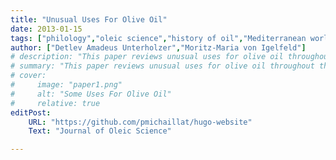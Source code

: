 ```yaml
---
title: "Unusual Uses For Olive Oil" 
date: 2013-01-15
tags: ["philology","oleic science","history of oil","Mediterranean world"]
author: ["Detlev Amadeus Unterholzer","Moritz-Maria von Igelfeld"]
# description: "This paper reviews unusual uses for olive oil throughout the Mediterranean world. Published in the Journal of Oleic Science, 2013." 
# summary: "This paper reviews unusual uses for olive oil throughout the Mediterranean world. It highlights in particular the challengs arising from excessive or unorthodox consumption of olive oil." 
# cover:
#     image: "paper1.png"
#     alt: "Some Uses For Olive Oil"
#     relative: true
editPost:
    URL: "https://github.com/pmichaillat/hugo-website"
    Text: "Journal of Oleic Science"

---
```

<!-- 
---

##### Download

+ [Paper](paper1.pdf)
+ [Online appendix](appendix1.pdf)
+ [Code and data](https://github.com/pmichaillat/feru)

---

##### Abstract

This paper reviews unusual uses for olive oil throughout the Mediterranean world. It highlights in particular the challengs arising from excessive or unorthodox consumption of olive oil. Lorem ipsum dolor sit amet, consectetur adipiscing elit, sed do eiusmod tempor incididunt ut labore et dolore magna aliqua. Ut enim ad minim veniam, quis nostrud exercitation ullamco laboris nisi ut aliquip ex ea commodo consequat. Duis aute irure dolor in reprehenderit in voluptate velit esse cillum dolore eu fugiat nulla pariatur. Excepteur sint occaecat cupidatat non proident, sunt in culpa qui officia deserunt mollit anim id est laborum.

---

##### Figure 6: Some Uses For Olive Oil

![](paper1.png)

---

##### Citation

Unterholzer, Detlev A., and  Moritz-Maria von Igelfeld. 2013. "Unusual Uses For Olive Oil." *Journal of Oleic Science* 34 (1): 449–489. http://www.alexandermccallsmith.com/book/unusual-uses-for-olive-oil.

```BibTeX
@article{UI13,
author = {Detlev A. Unterholzer and Moritz-Maria von Igelfeld},
year = {2013},
title ={Unusual Uses For Olive Oil},
journal = {Journal of Oleic Science},
volume = {34},
number = {1},
pages = {449--489},
url = {http://www.alexandermccallsmith.com/book/unusual-uses-for-olive-oil}}
```

---

##### Related material

+ [Presentation slides](presentation1.pdf)
+ [Summary of the paper](https://www.penguinrandomhouse.com/books/110403/unusual-uses-for-olive-oil-by-alexander-mccall-smith/) -->
